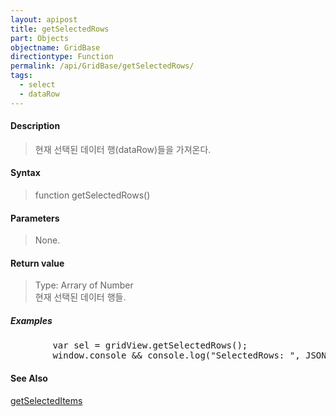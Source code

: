 ```yaml
---
layout: apipost
title: getSelectedRows
part: Objects
objectname: GridBase
directiontype: Function
permalink: /api/GridBase/getSelectedRows/
tags:
  - select
  - dataRow
---
```



#### Description

> 현재 선택된 데이터 행(dataRow)들을 가져온다.


#### Syntax

> function getSelectedRows()

#### Parameters

> None.

#### Return value

> Type: Arrary of Number  
> 현재 선택된 데이터 행들.

##### Examples 

<pre class="prettyprint">
        var sel = gridView.getSelectedRows();
        window.console && console.log("SelectedRows: ", JSON.stringify(sel));
</pre>

#### See Also
[getSelectedItems](/api/GridBase/getSelectedItems/)